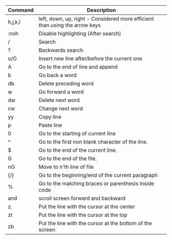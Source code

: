 Command | Description
------- | ----------
h,j,k,l | left, down, up, right - Considered more efficient than using the arrow keys
:noh | Disable highlighting (After search)
/ | Search
? | Backwards search
o/O | Insert new line after/before the current one
A | Go to the end of line and append
b | Go back a word
db | Delete preceding word
w | Go forward a word 
dw | Delete next word
cw | Change next word
yy | Copy line
p | Paste line
0 | Go to the starting of current line
^ | Go to the first non blank character of the line.
$ | Go to the end of the current line.
G | Go to the end of the file.
nG  | Move to n'th line of file
{/} | Go to the beginning/end of the current paragraph
% | Go to the matching braces or parenthesis inside code
<C-f> and <C-b> | scroll screen forward and backward
z. | Put the line with the cursor at the center
zt | Put the line with the cursor at the top
zb | Put the line with the cursor at the bottom of the screen
